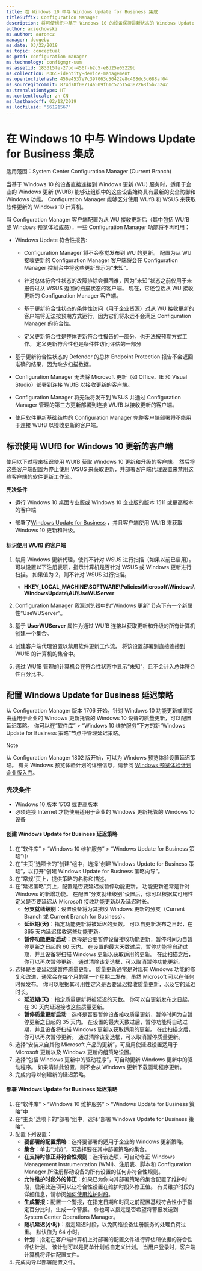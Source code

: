 ```yaml
---
title: 在 Windows 10 中与 Windows Update for Business 集成
titleSuffix: Configuration Manager
description: 将可使组织中基于 Windows 10 的设备保持最新状态的 Windows Update for Business 用于连接到 Windows 更新服务的设备。
author: aczechowski
ms.author: aaroncz
manager: dougeby
ms.date: 03/22/2018
ms.topic: conceptual
ms.prod: configuration-manager
ms.technology: configmgr-sum
ms.assetid: 183315fe-27bd-456f-b2c5-e8d25e05229b
ms.collection: M365-identity-device-management
ms.openlocfilehash: 456e4537e7c397063c50422e8c408dc5d688af04
ms.sourcegitcommit: 874d78f08714a509f61c52b154387268f5b73242
ms.translationtype: HT
ms.contentlocale: zh-CN
ms.lasthandoff: 02/12/2019
ms.locfileid: "56121567"
---
```

# <a name="integration-with-windows-update-for-business-in-windows-10"></a>在 Windows 10 中与 Windows Update for Business 集成

适用范围：System Center Configuration Manager (Current Branch)

当基于 Windows 10 的设备直接连接到 Windows 更新 (WU) 服务时，适用于企业的 Windows 更新 (WUfB) 能够让组织中的这些设备始终具有最新的安全防御和 Windows 功能。 Configuration Manager 能够区分使用 WUfB 和 WSUS 来获取软件更新的 Windows 10 计算机。  

 当 Configuration Manager 客户端配置为从 WU 接收更新后（其中包括 WUfB 或 Windows 预览体验成员），一些 Configuration Manager 功能将不再可用：  

-   Windows Update 符合性报告:  

    -   Configuration Manager 将不会察觉发布到 WU 的更新。 配置为从 WU 接收更新的 Configuration Manager 客户端将会在 Configuration Manager 控制台中将这些更新显示为“未知”。  

    -   针对总体符合性状态的故障排除会很困难，因为“未知”状态之前仅用于未报告过从 WSUS 返回的扫描状态的客户端。 现在，它还包括从 WU 接收更新的 Configuration Manager 客户端。  

    -   基于更新符合性状态的条件性访问（用于企业资源）对从 WU 接收更新的客户端将无法按预期方式运行，因为它们将永远不会满足 Configuration Manager 的符合性。  

    -   定义更新符合性是整体更新符合性报告的一部分，也无法按预期方式工作。  定义更新符合性也是条件性访问评估的一部分  

-   基于更新符合性状态的 Defender 的总体 Endpoint Protection 报告不会返回准确的结果，因为缺少扫描数据。  

-   Configuration Manager 无法将 Microsoft 更新（如 Office、IE 和 Visual Studio）部署到连接 WUfB 以接收更新的客户端。  

-   Configuration Manager 将无法将发布到 WSUS 并通过 Configuration Manager 管理的第三方更新部署到连接 WUfB 以接收更新的客户端。  

-   使用软件更新基础结构的 Configuration Manager 完整客户端部署将不能用于连接 WUfB 以接收更新的客户端。  

## <a name="identify-clients-that-use-wufb-for-windows-10-updates"></a>标识使用 WUfB for Windows 10 更新的客户端  
 使用以下过程来标识使用 WUfB 获取 Windows 10 更新和升级的客户端。 然后将这些客户端配置为停止使用 WSUS 来获取更新，并部署客户端代理设置来禁用这些客户端的软件更新工作流。  

 **先决条件**  

-   运行 Windows 10 桌面专业版或 Windows 10 企业版的版本 1511 或更高版本的客户端  

-   部署了[Windows Update for Business](https://technet.microsoft.com/library/mt622730\(v=vs.85\).aspx) ，并且客户端使用 WUfB 来获取 Windows 10 更新和升级。  

#### <a name="to-identify-clients-that-use-wufb"></a>标识使用 WUfB 的客户端  

1.  禁用 Windows 更新代理，使其不针对 WSUS 进行扫描（如果以前已启用）。 可以设置以下注册表项，指示计算机是否针对 WSUS 或 Windows 更新进行扫描。  如果值为 2，则不针对 WSUS 进行扫描。  
    - **HKEY_LOCAL_MACHINE\SOFTWARE\Policies\Microsoft\Windows\WindowsUpdate\AU\UseWUServer**

2.  Configuration Manager 资源浏览器中的“Windows 更新”节点下有一个新属性“UseWUServer”。  

3.  基于 **UserWUServer** 属性为通过 WUfB 连接以获取更新和升级的所有计算机创建一个集合。  

4.  创建客户端代理设置以禁用软件更新工作流。 将该设置部署到直接连接到 WUfB 的计算机的集合中。  

5.  通过 WUfB 管理的计算机会在符合性状态中显示“未知”，且不会计入总体符合性百分比中。  

## <a name="configure-windows-update-for-business-deferral-policies"></a>配置 Windows Update for Business 延迟策略
<!-- 1290890 --> 从 Configuration Manager 版本 1706 开始，针对 Windows 10 功能更新或直接由适用于企业的 Windows 更新托管的 Windows 10 设备的质量更新，可以配置延迟策略。 你可以在“软件库” > “Windows 10 维护服务”下方的新“Windows Update for Business 策略”节点中管理延迟策略。

>[!NOTE] 
>从 Configuration Manager 1802 版开始，可以为 Windows 预览体验设置延迟策略。 <!--507201-->有关 Windows 预览体验计划的详细信息，请参阅 [Windows 预览体验计划企业版入门](https://docs.microsoft.com/windows/deployment/update/waas-windows-insider-for-business)。

### <a name="prerequisites"></a>先决条件
-   Windows 10 版本 1703 或更高版本
-   必须连接 Internet 才能使用适用于企业的 Windows 更新托管的 Windows 10 设备

#### <a name="to-create-a-windows-update-for-business-deferral-policy"></a>创建 Windows Update for Business 延迟策略
1. 在“软件库” > “Windows 10 维护服务” > “Windows Update for Business 策略”中
2. 在“主页”选项卡的“创建”组中，选择“创建 Windows Update for Business 策略”，以打开“创建 Windows Update for Business 策略向导”。
3. 在“常规”页上，提供策略的名称和描述。
4. 在“延迟策略”页上，配置是否要延迟或暂停功能更新。 功能更新通常是针对 Windows 的新增功能。 在配置“分支就绪级别”设置后，你可以根据其可用性定义是否要延迟从 Microsoft 接收功能更新以及延迟时长。
    - **分支就绪级别**：设置设备将为其接收 Windows 更新的分支（Current Branch 或 Current Branch for Business）。
    - **延迟期(天)**：指定功能更新将被延迟的天数。 可以自更新发布之日起，在 365 天内延迟接收这些功能更新。
    - **暂停功能更新启动**：选择是否要暂停设备接收功能更新，暂停时间为自暂停更新之日起的 60 天内。 在设置的最大天数过后，暂停功能将自动过期，并且设备将扫描 Windows 更新以获取适用的更新。 在此扫描之后，你可以再次暂停更新。 通过清除该复选框，可以取消暂停功能更新。   
5. 选择是否要延迟或暂停质量更新。 质量更新通常是对现有 Windows 功能的修复和改进，通常会在每个月的第一个星期二发布，虽然 Microsoft 可以在任何时候发布。 你可以根据其可用性定义是否要延迟接收质量更新，以及它的延迟时长。
    - **延迟期(天)**：指定质量更新将被延迟的天数。 你可以自更新发布之日起，在 30 天内延迟接收这些质量更新。
    - **暂停质量更新启动**：选择是否要暂停设备接收质量更新，暂停时间为自暂停更新之日起的 35 天内。 在设置的最大天数过后，暂停功能将自动过期，并且设备将扫描 Windows 更新以获取适用的更新。 在此扫描之后，你可以再次暂停更新。 通过清除该复选框，可以取消暂停质量更新。
6. 选择“安装来自其他 Microsoft 产品的更新”，可启用使延迟设置适用于 Microsoft 更新以及 Windows 更新的组策略设置。
7. 选择“包括 Windows 更新中的驱动程序”，可自动更新 Windows 更新中的驱动程序。 如果清除此设置，则不会从 Windows 更新下载驱动程序更新。
8. 完成向导以创建新的延迟策略。

#### <a name="to-deploy-a-windows-update-for-business-deferral-policy"></a>部署 Windows Update for Business 延迟策略
1. 在“软件库” > “Windows 10 维护服务” > “Windows Update for Business 策略”中
2. 在“主页”选项卡的“部署”组中，选择“部署 Windows Update for Business 策略”。
3. 配置下列设置：
    - **要部署的配置策略**：选择要部署的适用于企业的 Windows 更新策略。
    - **集合**：单击“浏览”，可选择要在其中部署策略的集合。
    - **在支持时修正非符合性规则**：选择该选项，可自动修正 Windows Management Instrumentation (WMI)、注册表、脚本和 Configuration Manager 所注册移动设备的所有设置的任何非符合性规则。
    - **允许维护时段外的修正**：如果已为你向其部署策略的集合配置了维护时段，启用此选项可以让符合性设置在维护时段外修正值。 有关维护时段的详细信息，请参阅[如何使用维护时段](/sccm/core/clients/manage/collections/use-maintenance-windows)。
    - **生成警报**：配置一个警报，在指定日期和时间之前配置基线符合性小于指定百分比时，生成一个警报。 你也可以指定是否希望将警报发送到 System Center Operations Manager。
    - **随机延迟(小时)**：指定延迟时段，以免网络设备注册服务的处理负荷过重。 默认值为 64 小时。
    - **计划**：指定在客户端计算机上对部署的配置文件进行评估所依据的符合性评估计划。 该计划可以是简单计划或自定义计划。 当用户登录时，客户端计算机将评估配置文件。
4.  完成向导以部署配置文件。
